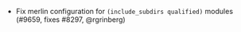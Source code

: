- Fix merlin configuration for `(include_subdirs qualified)` modules (#9659,
  fixes #8297, @rgrinberg)
